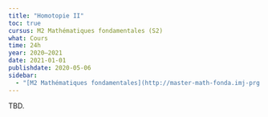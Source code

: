 ```yaml
---
title: "Homotopie II"
toc: true
cursus: M2 Mathématiques fondamentales (S2)
what: Cours
time: 24h
year: 2020–2021
date: 2021-01-01
publishdate: 2020-05-06
sidebar:
  - "[M2 Mathématiques fondamentales](http://master-math-fonda.imj-prg.fr/)"
---
```


TBD.

